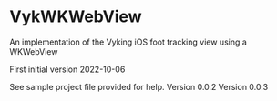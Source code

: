 # VykWKWebView

An implementation of the Vyking iOS foot tracking view using a WKWebView

First initial version 2022-10-06

See sample project file provided for help.
Version 0.0.2
Version 0.0.3




